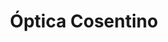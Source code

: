 ---
title: "Óptica Cosentino"
url: /ciudad-autonoma-de-buenos-aires/optica-cosentino/
shop: Optiker
---